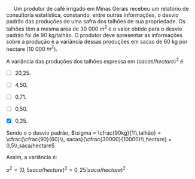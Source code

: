 

     Um produtor de café irrigado em Minas Gerais recebeu um relatório de consultoria estatística, constando, entre outras informações, o desvio padrão das produções de uma safra dos talhões de sua propriedade. Os talhões têm a mesma área de 30 000 $m^2$ e o valor obtido para o desvio padrão foi de 90 kg/talhão. O produtor deve apresentar as informações sobre a produção e a variância dessas produções em sacas de 60 kg por hectare (10 000 $m^2$).

A variância das produções dos talhões expressa em $(sacas/hectare)^2$ é



- [ ] 20,25.
- [ ] 4,50.
- [ ] 0,71.
- [ ] 0,50.
- [x] 0,25.


Sendo σ o desvio padrão, $\sigma = \cfrac{90kg}{1\\,talhão} = \cfrac{\cfrac{90}{60}\\, sacas}{\cfrac{30000}{10000}\\,hectare} = 0,5\\,saca/hectare$

Assim, a variância é:

$\sigma^2 = (0,5saca/hectare)^2 = 0,25(saca/hectare)^2$

        